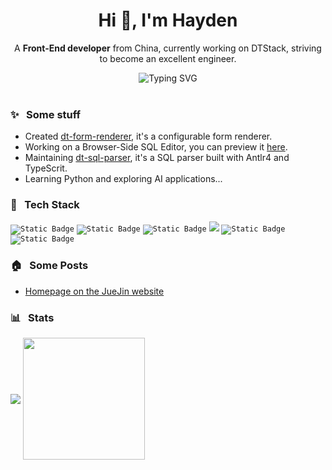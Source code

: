 <h1 align="center">Hi 👋, I'm Hayden</h1>

<p align="center"> A <strong>Front-End developer</strong> from China, currently working on DTStack, striving to become an excellent engineer. </p>

<div align="center">
  <img src="https://readme-typing-svg.demolab.com?font=Fira+Code&weight=600&size=28&duration=3000&pause=2000&color=4994EC&background=4476C01C&center=true&vCenter=true&width=450&height=60&lines=0+error(s)%2C+0+warning(s)" alt="Typing SVG" />
</div>

<br/>

### ✨ &nbsp; Some stuff

- Created [dt-form-renderer](https://github.com/DTStack/dt-form-renderer), it's a configurable form renderer.
- Working on a Browser-Side SQL Editor, you can preview it [here](https://dtstack.github.io/monaco-sql-languages/).
- Maintaining [dt-sql-parser](https://github.com/DTStack/dt-sql-parser), it's a SQL parser built with Antlr4 and TypeScrit.
- Learning Python and exploring AI applications...

### 📖 &nbsp; Tech Stack

<code><img alt="Static Badge" src="https://img.shields.io/badge/javascript-%23F7DF1E?style=for-the-badge&logo=javascript&logoColor=%23FFFFFF"></code>
<code><img alt="Static Badge" src="https://img.shields.io/badge/typescript-%233178C6?style=for-the-badge&logo=typescript&logoColor=%23FFFFFF"></code>
<code><img alt="Static Badge" src="https://img.shields.io/badge/react-%2320232a.svg?style=for-the-badge&logo=react&logoColor=%2361DAFB"/></code>
<code><img src="https://img.shields.io/badge/node.js-6DA55F?style=for-the-badge&logo=node.js&logoColor=white"/></code>
<code><img alt="Static Badge" src="https://img.shields.io/badge/Antlr4-%23dc4735?style=for-the-badge"></code>
<code><img alt="Static Badge" src="https://img.shields.io/badge/python-%233776AB?style=for-the-badge&logo=python&logoColor=%23f6e283&label=learning"></code>

### 🏠 &nbsp; Some Posts

- [Homepage on the JueJin website](https://juejin.cn/user/676948315746455/posts)

### 📊 &nbsp; Stats

<div>
  <img align="center" src="https://github-readme-stats.vercel.app/api?username=HaydenOrz&show_icons=true&theme=tokyonight"/>
  <img align="center" height="195" src="https://github-readme-stats.vercel.app/api/top-langs/?username=HaydenOrz&hide=html&layout=compact&theme=tokyonight" />
  <div></div>
</div>
